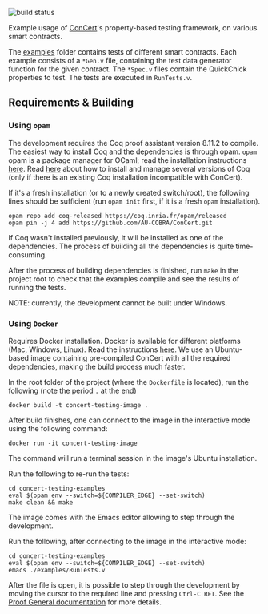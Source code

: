 ![build status](https://github.com/mikkelmilo/concert-testing-examples/actions/workflows/build.yml/badge.svg)

Example usage of [ConCert](https://github.com/AU-COBRA/ConCert/)'s property-based testing framework, on various smart contracts.

The [examples](/examples) folder contains tests of different smart contracts. Each example consists of a `*Gen.v` file, containing the test data generator function for the given contract. The `*Spec.v` files contain the QuickChick properties to test. The tests are executed in `RunTests.v`.

## Requirements & Building

### Using `opam`

The development requires the Coq proof assistant version 8.11.2 to compile.
The easiest way to install Coq and the dependencies is through opam.
`opam` opam is a package manager for OCaml; read the installation instructions [here](https://opam.ocaml.org/doc/Install.html).
Read [here](https://coq.inria.fr/opam-using.html) about how to install and manage several versions of Coq (only if there is an existing Coq installation incompatible with ConCert).

If it's a fresh installation (or to a newly created switch/root), the following lines should be sufficient (run `opam init` first, if it is a fresh `opam` installation).

```
opam repo add coq-released https://coq.inria.fr/opam/released
opam pin -j 4 add https://github.com/AU-COBRA/ConCert.git
```

If Coq wasn't installed previously, it will be installed as one of the dependencies.
The process of building all the dependencies is quite time-consuming.

After the process of building dependencies is finished, run `make` in the project root to check that the examples compile and see the results of running the tests.

NOTE: currently, the development cannot be built under Windows.

### Using `Docker`

Requires Docker installation. Docker is available for different platforms (Mac, Windows, Linux). Read the instructions [here](https://docs.docker.com/get-docker/).
We use an Ubuntu-based image containing pre-compiled ConCert with all the required dependencies, making the build process much faster.

In the root folder of the project (where the `Dockerfile` is located), run the following (note the period `.` at the end)

```
docker build -t concert-testing-image .
```

After build finishes, one can connect to the image in the interactive mode using the following command:

```
docker run -it concert-testing-image
```

The command will run a terminal session in the image's Ubuntu installation.

Run the following to re-run the tests:


```
cd concert-testing-examples
eval $(opam env --switch=${COMPILER_EDGE} --set-switch)
make clean && make
```

The image comes with the Emacs editor allowing to step through the development.

Run the following, after connecting to the image in the interactive mode:

```
cd concert-testing-examples
eval $(opam env --switch=${COMPILER_EDGE} --set-switch)
emacs ./examples/RunTests.v
```

After the file is open, it is possible to step through the development by moving the cursor to the required line and pressing `Ctrl-C RET`.
See the [Proof General documentation](https://proofgeneral.github.io/) for more details.
